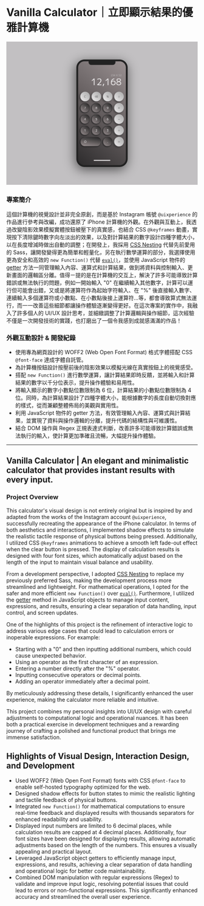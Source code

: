 # Vanilla Calculator｜立即顯示結果的優雅計算機

[![cover](./assets/images/cover.png)](https://rayc2045.github.io/vanilla-calculator/)

### 專案簡介

這個計算機的視覺設計並非完全原創，而是基於 Instagram 帳號 `@uixperience` 的作品進行參考與改編，成功還原了 iPhone 計算機的外觀。在外觀與互動上，我透過改變陰影效果模擬實體按鈕被壓下的真實感，也結合 CSS `@keyframes` 動畫，實現按下清除鍵時數字向左淡出的效果，以及對計算結果的數字設計四種字體大小，以在長度增減時做出自動的調整；在開發上，我採用 [CSS Nesting](https://developer.chrome.com/docs/css-ui/css-nesting?hl=zh-tw) 代替先前愛用的 Sass，讓開發變得更為簡單和輕量化，另在執行數學運算的部分，我選擇使用更為安全和高效的 `new Function()` 代替 [`eval()`](https://developer.mozilla.org/zh-CN/docs/Web/JavaScript/Reference/Global_Objects/eval)，並使用 JavaScript 物件的 [getter](https://developer.mozilla.org/zh-TW/docs/Web/JavaScript/Reference/Functions/get) 方法一同管理輸入內容、運算式和計算結果，做到將資料與控制輸入、更新畫面的邏輯區分離。值得ㄧ提的是在計算機的交互上，解決了許多可能導致計算錯誤或無法執行的問題，例如一開始輸入 "0" 在繼續輸入其他數字，計算可以運行但可能會出錯，又或是將運算符作為起始字符輸入、在 "%" 後直接輸入數字、連續輸入多個運算符或小數點、在小數點後接上運算符...等，都會導致算式無法運行，而一一改善這些細節都讓操作體驗逐漸變得更好。在這次專案的實作中，我融入了許多個人的 UI/UX 設計思考，並細緻調整了計算邏輯與操作細節，這次經驗不僅是一次開發技術的實踐，也打磨出了一個令我感到成就感滿滿的作品！

### 外觀互動設計 & 開發紀錄

- 使用專為網頁設計的 WOFF2 (Web Open Font Format) 格式字體搭配 CSS `@font-face` 達成字體自託管。
- 為計算機按鈕設計按壓前後的陰影效果以模擬光線在真實按鈕上的視覺感受。
- 搭配 `new Function()` 進行數學運算，讓計算結果即時反饋，並將輸入和計算結果的數字以千分位表示，提升操作體驗和易用性。
- 將輸入顯示的數字小數點位數限制為 6 位，計算結果的小數點位數限制為 4 位。同時，為計算結果設計了四種字體大小，能根據數字的長度自動切換對應的樣式，從而兼顧整體佈局的美觀與實用性。
- 利用 JavaScript 物件的 getter 方法，有效管理輸入內容、運算式與計算結果，並實現了資料與操作邏輯的分離，提升代碼的結構性與可維護性。
- 結合 DOM 操作與 Regex 正規表達式判斷，改善許多可能導致計算錯誤或無法執行的輸入，使計算更加準確且流暢，大幅提升操作體驗。

---

## Vanilla Calculator | An elegant and minimalistic calculator that provides instant results with every input.

### Project Overview

This calculator's visual design is not entirely original but is inspired by and adapted from the works of the Instagram account `@uixperience`, successfully recreating the appearance of the iPhone calculator. In terms of both aesthetics and interactions, I implemented shadow effects to simulate the realistic tactile response of physical buttons being pressed. Additionally, I utilized CSS `@keyframes` animations to achieve a smooth left fade-out effect when the clear button is pressed. The display of calculation results is designed with four font sizes, which automatically adjust based on the length of the input to maintain visual balance and usability.

From a development perspective, I adopted [CSS Nesting](https://developer.chrome.com/docs/css-ui/css-nesting?hl=zh-tw) to replace my previously preferred Sass, making the development process more streamlined and lightweight. For mathematical operations, I opted for the safer and more efficient `new Function()` over [`eval()`](https://developer.mozilla.org/zh-CN/docs/Web/JavaScript/Reference/Global_Objects/eval). Furthermore, I utilized the [getter](https://developer.mozilla.org/zh-TW/docs/Web/JavaScript/Reference/Functions/get) method in JavaScript objects to manage input content, expressions, and results, ensuring a clear separation of data handling, input control, and screen updates.

One of the highlights of this project is the refinement of interactive logic to address various edge cases that could lead to calculation errors or inoperable expressions. For example:

- Starting with a "0" and then inputting additional numbers, which could cause unexpected behavior.
- Using an operator as the first character of an expression.
- Entering a number directly after the "%" operator.
- Inputting consecutive operators or decimal points.
- Adding an operator immediately after a decimal point.

By meticulously addressing these details, I significantly enhanced the user experience, making the calculator more reliable and intuitive.

This project combines my personal insights into UI/UX design with careful adjustments to computational logic and operational nuances. It has been both a practical exercise in development techniques and a rewarding journey of crafting a polished and functional product that brings me immense satisfaction.

## Highlights of Visual Design, Interaction Design, and Development

- Used WOFF2 (Web Open Font Format) fonts with CSS `@font-face` to enable self-hosted typography optimized for the web.
- Designed shadow effects for button states to mimic the realistic lighting and tactile feedback of physical buttons.
- Integrated `new Function()` for mathematical computations to ensure real-time feedback and displayed results with thousands separators for enhanced readability and usability.
- Displayed input numbers are limited to 6 decimal places, while calculation results are capped at 4 decimal places. Additionally, four font sizes have been designed for displaying results, allowing automatic adjustments based on the length of the numbers. This ensures a visually appealing and practical layout.
- Leveraged JavaScript object getters to efficiently manage input, expressions, and results, achieving a clear separation of data handling and operational logic for better code maintainability.
- Combined DOM manipulation with regular expressions (Regex) to validate and improve input logic, resolving potential issues that could lead to errors or non-functional expressions. This significantly enhanced accuracy and streamlined the overall user experience.
